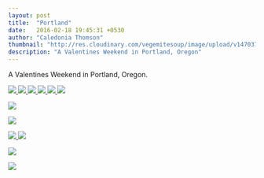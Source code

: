 ```yaml
---
layout: post
title:  "Portland"
date:   2016-02-18 19:45:31 +0530
author: "Caledonia Thomson"
thumbnail: "http://res.cloudinary.com/vegemitesoup/image/upload/v1470371013/portland/1.jpg"
description: "A Valentines Weekend in Portland, Oregon"
---
```


A Valentines Weekend in Portland, Oregon.

<a href="http://res.cloudinary.com/vegemitesoup/image/upload/v1470371013/portland/1.jpg">
<img src="http://res.cloudinary.com/vegemitesoup/image/upload/v1470371013/portland/1.jpg" />
</a>
                           
<a href="http://res.cloudinary.com/vegemitesoup/image/upload/v1470371013/portland/2.jpg">
<img src="http://res.cloudinary.com/vegemitesoup/image/upload/v1470371013/portland/2.jpg" />          
</a>

       
<a href="http://res.cloudinary.com/vegemitesoup/image/upload/v1470371013/portland/3.jpg">
<img src="http://res.cloudinary.com/vegemitesoup/image/upload/v1470371013/portland/3.jpg" />
</a>



<a href="http://res.cloudinary.com/vegemitesoup/image/upload/v1470371013/portland/4.jpg">
<img src="http://res.cloudinary.com/vegemitesoup/image/upload/v1470371013/portland/4.jpg" />
</a>


<a href="http://res.cloudinary.com/vegemitesoup/image/upload/v1470371013/portland/title.jpg">
<img src="http://res.cloudinary.com/vegemitesoup/image/upload/v1470371013/portland/title.jpg" />
</a>


<a href="http://res.cloudinary.com/vegemitesoup/image/upload/v1470371013/portland/5.jpg">
<img src="http://res.cloudinary.com/vegemitesoup/image/upload/v1470371013/portland/5.jpg" />
</a>

    
<a href="http://res.cloudinary.com/vegemitesoup/image/upload/v1470371013/portland/6.jpg"><img src="http://res.cloudinary.com/vegemitesoup/image/upload/v1470371013/portland/6.jpg" /></a>    

<a href="http://res.cloudinary.com/vegemitesoup/image/upload/v1470371013/portland/7.jpg"><img src="http://res.cloudinary.com/vegemitesoup/image/upload/v1470371013/portland/7.jpg" /></a>  
    


<a href="http://res.cloudinary.com/vegemitesoup/image/upload/v1470371013/portland/8.jpg">
<img src="http://res.cloudinary.com/vegemitesoup/image/upload/v1470371013/portland/8.jpg" />
</a>


<a href="http://res.cloudinary.com/vegemitesoup/image/upload/v1470371013/portland/9.jpg">
<img src="http://res.cloudinary.com/vegemitesoup/image/upload/v1470371013/portland/9.jpg" />
</a>


<a href="http://res.cloudinary.com/vegemitesoup/image/upload/v1470371013/portland/10.jpg"><img src="http://res.cloudinary.com/vegemitesoup/image/upload/v1470371013/portland/10.jpg" /></a> 

<a href="http://res.cloudinary.com/vegemitesoup/image/upload/v1470371013/portland/12.jpg"><img src="http://res.cloudinary.com/vegemitesoup/image/upload/v1470371013/portland/12.jpg" /></a>


